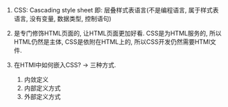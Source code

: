 1. CSS: Cascading style sheet 即: 层叠样式表语言(不是编程语言, 属于样式表语言, 没有变量, 数据类型, 控制语句)
2. 是专门修饰HTML页面的, 让HTML页面更加好看. CSS是为HTML服务的, 所以HTML仍然是主体, CSS是依附在HTML上的, 所以CSS开发仍然需要HTMl文件.

3. 在HTMl中如何嵌入CSS? -> 三种方式.
   1. 内敛定义
   2. 内部定义方式
   3. 外部定义方式